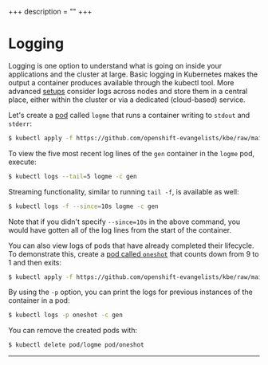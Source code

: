 +++
description = ""
+++

<!-- https://kubebyexample.com/en/concept/logging -->

# Logging

Logging is one option to understand what is going on inside your applications and the cluster at large.
Basic logging in Kubernetes makes the output a container produces available through the kubectl tool.
More advanced [setups] consider logs across nodes and store them in a central place, either within the cluster or via a dedicated (cloud-based) service.

Let's create a [pod][pod] called `logme` that runs a container writing to `stdout` and `stderr`:

```bash
$ kubectl apply -f https://github.com/openshift-evangelists/kbe/raw/main/specs/logging/pod.yaml
```

To view the five most recent log lines of the `gen` container in the `logme` pod, execute:

```bash
$ kubectl logs --tail=5 logme -c gen
```

Streaming functionality, similar to running `tail -f`, is available as well:

```bash
$ kubectl logs -f --since=10s logme -c gen
```

Note that if you didn't specify `--since=10s` in the above command, you would have gotten all of the log lines from the start of the container.
 

You can also view logs of pods that have already completed their lifecycle.
To demonstrate this, create a [pod called `oneshot`][oneshot] that counts down from 9 to 1 and then exits:

```bash
$ kubectl apply -f https://github.com/openshift-evangelists/kbe/raw/main/specs/logging/oneshotpod.yaml
```

By using the `-p` option, you can print the logs for previous instances of the container in a pod:

```bash
$ kubectl logs -p oneshot -c gen
```

You can remove the created pods with:

```bash
$ kubectl delete pod/logme pod/oneshot
```

--------------------------------------------------------------------------------

[setups]: https://kubernetes.io/docs/concepts/cluster-administration/logging/
[pod]: https://github.com/openshift-evangelists/kbe/raw/main/specs/logging/pod.yaml
[oneshot]: https://github.com/openshift-evangelists/kbe/raw/main/specs/logging/oneshotpod.yaml
